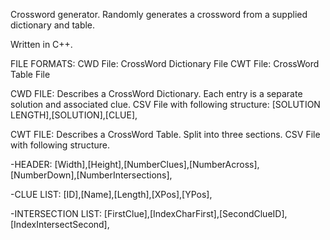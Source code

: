 Crossword generator. Randomly generates a crossword from a supplied dictionary and table.

Written in C++.

FILE FORMATS:
CWD File: CrossWord Dictionary File
CWT File: CrossWord Table File

CWD FILE:
Describes a CrossWord Dictionary. Each entry is a separate solution and associated clue. CSV File with following structure:
[SOLUTION LENGTH],[SOLUTION],[CLUE],

CWT FILE:
Describes a CrossWord Table. Split into three sections. CSV File with following structure.

-HEADER:
[Width],[Height],[NumberClues],[NumberAcross],[NumberDown],[NumberIntersections],

-CLUE LIST:
[ID],[Name],[Length],[XPos],[YPos],

-INTERSECTION LIST:
[FirstClue],[IndexCharFirst],[SecondClueID],[IndexIntersectSecond],
